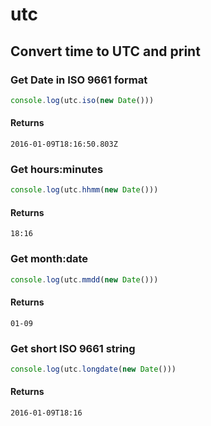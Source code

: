 # utc
## Convert time to UTC and print

### Get Date in ISO 9661 format
```javascript
console.log(utc.iso(new Date()))
```
#### Returns
```
2016-01-09T18:16:50.803Z
```
### Get hours:minutes
```javascript
console.log(utc.hhmm(new Date()))
```
#### Returns
```
18:16
```
### Get month:date
```javascript
console.log(utc.mmdd(new Date()))
```
#### Returns
```
01-09
```
### Get short ISO 9661 string
```javascript
console.log(utc.longdate(new Date()))
```
#### Returns
```
2016-01-09T18:16
```
